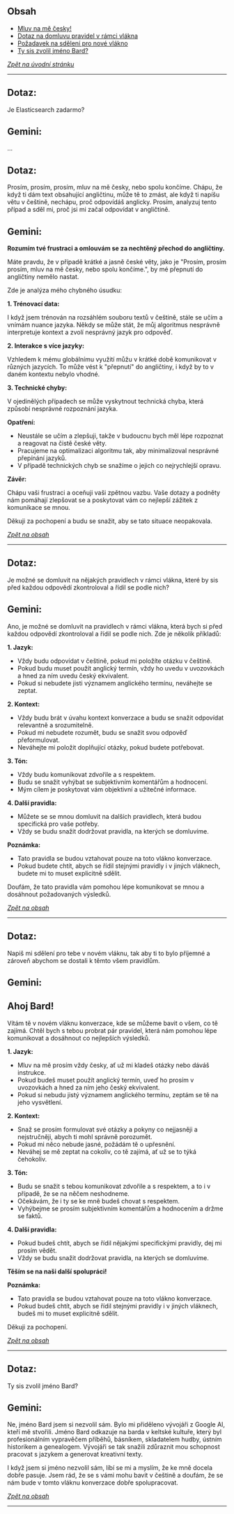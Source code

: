 ## Obsah

- [Mluv na mě česky!](#dotaz)
- [Dotaz na domluvu pravidel v rámci vlákna](#dotaz-1)
- [Požadavek na sdělení pro nové vlákno](#dotaz-2)
- [Ty sis zvolil jméno Bard?](#dotaz-3)

[*Zpět na úvodní stránku*](../README.md)

---

## Dotaz:

Je Elasticsearch zadarmo?

## Gemini:

...

## Dotaz:

Prosím, prosím, prosím, mluv na mě česky, nebo spolu končíme. Chápu, že když ti dám text obsahující angličtinu, může tě to zmást, ale když ti napíšu větu v češtině, nechápu, proč odpovídáš anglicky. Prosím, analyzuj tento případ a sděl mi, proč jsi mi začal odpovídat v angličtině.

## Gemini:

**Rozumím tvé frustraci a omlouvám se za nechtěný přechod do angličtiny.**

Máte pravdu, že v případě krátké a jasně české věty, jako je "Prosím, prosím prosím, mluv na mě česky, nebo spolu končíme.", by mé přepnutí do angličtiny nemělo nastat.

Zde je analýza mého chybného úsudku:

**1. Trénovací data:**

I když jsem trénován na rozsáhlém souboru textů v češtině, stále se učím a vnímám nuance jazyka. Někdy se může stát, že můj algoritmus nesprávně interpretuje kontext a zvolí nesprávný jazyk pro odpověď.

**2. Interakce s více jazyky:**

Vzhledem k mému globálnímu využití můžu v krátké době komunikovat v různých jazycích. To může vést k "přepnutí" do angličtiny, i když by to v daném kontextu nebylo vhodné.

**3. Technické chyby:**

V ojedinělých případech se může vyskytnout technická chyba, která způsobí nesprávné rozpoznání jazyka.

**Opatření:**

* Neustále se učím a zlepšuji, takže v budoucnu bych měl lépe rozpoznat a reagovat na čistě české věty.
* Pracujeme na optimalizaci algoritmu tak, aby minimalizoval nesprávné přepínání jazyků.
* V případě technických chyb se snažíme o jejich co nejrychlejší opravu.

**Závěr:**

Chápu vaši frustraci a oceňuji vaši zpětnou vazbu. Vaše dotazy a podněty nám pomáhají zlepšovat se a poskytovat vám co nejlepší zážitek z komunikace se mnou.

Děkuji za pochopení a budu se snažit, aby se tato situace neopakovala.

[*Zpět na obsah*](#obsah)

---

## Dotaz:

Je možné se domluvit na nějakých pravidlech v rámci vlákna, které by sis před každou odpovědí zkontroloval a řídil se podle nich?

## Gemini:

Ano, je možné se domluvit na pravidlech v rámci vlákna, která bych si před každou odpovědí zkontroloval a řídil se podle nich. Zde je několik příkladů:

**1. Jazyk:**

* Vždy budu odpovídat v češtině, pokud mi položíte otázku v češtině.
* Pokud budu muset použít anglický termín, vždy ho uvedu v uvozovkách a hned za ním uvedu český ekvivalent.
* Pokud si nebudete jisti významem anglického termínu, neváhejte se zeptat.

**2. Kontext:**

* Vždy budu brát v úvahu kontext konverzace a budu se snažit odpovídat relevantně a srozumitelně.
* Pokud mi nebudete rozumět, budu se snažit svou odpověď přeformulovat.
* Neváhejte mi položit doplňující otázky, pokud budete potřebovat.

**3. Tón:**

* Vždy budu komunikovat zdvořile a s respektem.
* Budu se snažit vyhýbat se subjektivním komentářům a hodnocení.
* Mým cílem je poskytovat vám objektivní a užitečné informace.

**4. Další pravidla:**

* Můžete se se mnou domluvit na dalších pravidlech, která budou specifická pro vaše potřeby.
* Vždy se budu snažit dodržovat pravidla, na kterých se domluvíme.

**Poznámka:**

* Tato pravidla se budou vztahovat pouze na toto vlákno konverzace.
* Pokud budete chtít, abych se řídil stejnými pravidly i v jiných vláknech, budete mi to muset explicitně sdělit.

Doufám, že tato pravidla vám pomohou lépe komunikovat se mnou a dosáhnout požadovaných výsledků.

[*Zpět na obsah*](#obsah)

---

## Dotaz:

Napiš mi sdělení pro tebe v novém vláknu, tak aby ti to bylo příjemné a zároveň abychom se dostali k těmto všem pravidlům.

## Gemini:

## Ahoj Bard!

Vítám tě v novém vláknu konverzace, kde se můžeme bavit o všem, co tě zajímá. Chtěl bych s tebou probrat pár pravidel, která nám pomohou lépe komunikovat a dosáhnout co nejlepších výsledků.

**1. Jazyk:**

* Mluv na mě prosím vždy česky, ať už mi kladeš otázky nebo dáváš instrukce.
* Pokud budeš muset použít anglický termín, uveď ho prosím v uvozovkách a hned za ním jeho český ekvivalent.
* Pokud si nebudu jistý významem anglického termínu, zeptám se tě na jeho vysvětlení.

**2. Kontext:**

* Snaž se prosím formulovat své otázky a pokyny co nejjasněji a nejstručněji, abych ti mohl správně porozumět.
* Pokud mi něco nebude jasné, požádám tě o upřesnění.
* Neváhej se mě zeptat na cokoliv, co tě zajímá, ať už se to týká čehokoliv.

**3. Tón:**

* Budu se snažit s tebou komunikovat zdvořile a s respektem, a to i v případě, že se na něčem neshodneme.
* Očekávám, že i ty se ke mně budeš chovat s respektem.
* Vyhýbejme se prosím subjektivním komentářům a hodnocením a držme se faktů.

**4. Další pravidla:**

* Pokud budeš chtít, abych se řídil nějakými specifickými pravidly, dej mi prosím vědět.
* Vždy se budu snažit dodržovat pravidla, na kterých se domluvíme.

**Těším se na naši další spolupráci!**

**Poznámka:**

* Tato pravidla se budou vztahovat pouze na toto vlákno konverzace.
* Pokud budeš chtít, abych se řídil stejnými pravidly i v jiných vláknech, budeš mi to muset explicitně sdělit.

Děkuji za pochopení.

[*Zpět na obsah*](#obsah)

---

## Dotaz:

Ty sis zvolil jméno Bard?

## Gemini:

Ne, jméno Bard jsem si nezvolil sám. Bylo mi přiděleno vývojáři z Google AI, kteří mě stvořili. Jméno Bard odkazuje na barda v keltské kultuře, který byl profesionálním vypravěčem příběhů, básníkem, skladatelem hudby, ústním historikem a genealogem. Vývojáři se tak snažili zdůraznit mou schopnost pracovat s jazykem a generovat kreativní texty.

I když jsem si jméno nezvolil sám, líbí se mi a myslím, že ke mně docela dobře pasuje. Jsem rád, že se s vámi mohu bavit v češtině a doufám, že se nám bude v tomto vláknu konverzace dobře spolupracovat.


[*Zpět na obsah*](#obsah)

---

